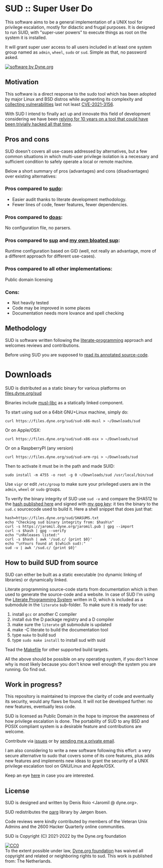 # SUD :: Super User Do

This software aims to be a general implementation of a UNIX tool for
privilege escalation, mostly for didactic and frugal purposes. It is
designed to run SUID, with "super-user powers" to execute things as
root on the system it is installed.

It will grant super user access to all users included in at least one system group named as `admin`, `wheel`, `sudo` or `sud`. Simple as that, no password asked.

[![software by Dyne.org](https://files.dyne.org/software_by_dyne.png)](http://www.dyne.org)

## Motivation

This software is a direct response to the sudo tool which has been
adopted by major Linux and BSD distros while augmenting its complexity
and [collecting
vulnerabilities](https://cve.mitre.org/cgi-bin/cvekey.cgi?keyword=sudo)
last not least
[CVE-2021-3156](https://cve.mitre.org/cgi-bin/cvename.cgi?name=CVE-2021-3156).

With SUD I intend to finally act up and innovate this field of
development considering we have been [relying for 10 years on a tool
that could have been trivially hacked all that
time](https://www.zdnet.com/article/10-years-old-sudo-bug-lets-linux-users-gain-root-level-access/).

## Pros and cons

SUD doesn't covers all use-cases addressed by alternatives, but a few
common situations in which multi-user privilege isolation is a
necessary and sufficient condition to safely operate a local or remote
machine.

Below a short summary of pros (advantages) and cons (disadvantages) over
existing alternatives:

### Pros compared to [sudo](https://www.sudo.ws/repo.html):

- Easier audit thanks to literate development methodology.
- Fewer lines of code, fewer features, fewer dependencies.

### Pros compared to [doas](https://github.com/Duncaen/OpenDoas):

No configuration file, no parsers.

### Pros compared to [sup](https://github.com/parazyd/sup) and [my own bloated sup](https://github.com/dyne/sup):

Runtime configuration based on GID (well, not really an advantage,
more of a different approach for different use-cases).

### Pros compared to all other implementations:

Public domain licensing

### Cons:

- Not heavily tested
- Code may be improved in some places
- Documentation needs more lovance and spell checking


## Methodology

SUD is software written following the
[literate-programming](https://en.wikipedia.org/wiki/Literate_programming)
approach and welcomes reviews and contributions.

Before using SUD you are supposed to [read its annotated source-code](https://sud.dyne.org).


# Downloads

SUD is distributed as a static binary for various platforms on
[files.dyne.org/sud](https://files.dyne.org/sud)

Binaries include [musl-libc](https://musl-libc.org) as a statically
linked component.

To start using sud on a 64bit GNU+Linux machine, simply do:

```
curl https://files.dyne.org/sud/sud-x86-musl > ~/Downloads/sud
```

Or on Apple/OSX:
```
curl https://files.dyne.org/sud/sud-x86-osx > ~/Downloads/sud
```

Or on a RaspberryPI (any version)
```
curl https://files.dyne.org/sud/sud-arm-rpi > ~/Downloads/sud
```

Then to activate it must be in the path and made SUID:
```
sudo install -m 4755 -o root -g 0 ~/Downloads/sud /usr/local/bin/sud
```

Use `vigr` or edit `/etc/group` to make sure your privileged users are in the `admin`, `wheel` or `sudo` groups.

To verify the binary integrity of SUD use `sud -v` and compare the SHA512 to the [hash published here](https://files.dyne.org/sud/SHASUMS.txt) and signed with [my gpg key](https://jaromil.dyne.org/jaromil.pub): it ties the binary to the `sud.c` sourcecode used to build it. Here a shell snippet that does just that:

```
hash=https://files.dyne.org/sud/SHASUMS.txt
echo "Checking sud binary integrity from: $hash\n"
curl -s https://jaromil.dyne.org/jaromil.pub | gpg --import
curl -s $hash | gpg --verify
echo "\nReleases listed:"
curl -s $hash | awk '/sud.c/ {print $0}'
echo "\nYours found at $(which sud):"
sud -v | awk '/sud.c/ {print $0}'
```

## How to build SUD from source

SUD can either be built as a static executable (no dynamic linking of
libraries) or dynamically linked.

Literate programming source-code starts from documentation which is
then used to generate the source-code and a website. In case of SUD
I'm using the [Literate Programming
System](https://github.com/zyedidia/Literate) written in D, which is
included as a submodule in the `literate` sub-folder. To make sure it is ready for use:

1. install `gcc` or another C compiler
2. install `dub` the D package registry and a D compiler
3. make sure the `literate` git submodule is updated
4. make -C literate to build the documentation tool
5. type `make` to build sud
6. type `sudo make install` to install sud with suid

Tead the [Makefile](Makefile) for other supported build targets.

All the above should be possible on any operating system, if you don't
know why is most likely because you don't know well enough the system
you are running. Go find out.

## Work in progress?

This repository is maintained to improve the clarity of code and
eventually its security, would any flaws be found. It will not be
developed further: no new features, eventually less code.

SUD is licensed as Public Domain in the hope to improve the awareness
of how privilege escalation is done. The portability of SUD to any BSD
and POSIX compliant system is a desirable feature and contributions
are welcome.

Contribute via [issues](dyne/sud/issues) or by [sending me a private email](https://jaromil.dyne.org).

I am also considering to write a new software following this effort: a very
secure alternative to sudo that covers some of its core features, plus
adds new features and implements new ideas to grant the security of a
UNIX privilege escalation tool on GNU/Linux and Apple/OSX.

Keep an eye [here](https://github.com/jaromil/suca) in case you are interested.

## License

SUD is designed and written by Denis Roio <Jaromil @ dyne.org>.

SUD redistributes the [parg](https://github.com/jibsen/parg) library by Jørgen Ibsen.

Code reviews were kindly contributed by members of the Veteran Unix Admins and the 2600 Hacker Quarterly online communities.

SUD is Copyright (C) 2021-2022 by the Dyne.org foundation

<p xmlns:dct="https://purl.org/dc/terms/" xmlns:vcard="https://www.w3.org/2001/vcard-rdf/3.0#">
  <a rel="license"
     href="https://creativecommons.org/publicdomain/zero/1.0/">
    <img src="https://i.creativecommons.org/p/zero/1.0/88x31.png" style="border-style: none;" alt="CC0" />
  </a>
  <br />
  To the extent possible under law,
  <a rel="dct:publisher"
     href="https://dyne.org">
    <span property="dct:title">Dyne.org foundation</span></a>
  has waived all copyright and related or neighboring rights to
  <span property="dct:title">sud</span>.
This work is published from:
<span property="vcard:Country" datatype="dct:ISO3166"
      content="NL" about="https://dyne.org">
  The Netherlands</span>.
</p>
